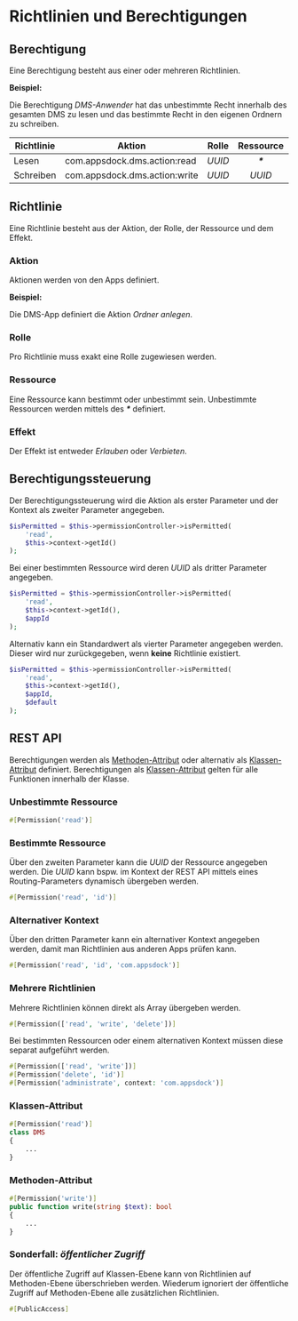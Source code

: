# Richtlinien und Berechtigungen

## Berechtigung

Eine Berechtigung besteht aus einer oder mehreren Richtlinien.

**Beispiel:**

Die Berechtigung *DMS-Anwender* hat das unbestimmte Recht innerhalb des gesamten DMS zu lesen und das bestimmte Recht in den eigenen Ordnern zu schreiben.

| Richtlinie | Aktion | Rolle | Ressource | Effekt
| ---------- | ------ | :---: | :-------: | :----:
| Lesen | com.appsdock.dms.action:read | *UUID* | ***\**** | ALLOW
| Schreiben | com.appsdock.dms.action:write | *UUID* | *UUID* | ALLOW

## Richtlinie

Eine Richtlinie besteht aus der Aktion, der Rolle, der Ressource und dem Effekt.

### Aktion

Aktionen werden von den Apps definiert.

**Beispiel:**

Die DMS-App definiert die Aktion *Ordner anlegen*.

### Rolle

Pro Richtlinie muss exakt eine Rolle zugewiesen werden.

### Ressource

Eine Ressource kann bestimmt oder unbestimmt sein. Unbestimmte Ressourcen werden mittels des ***\**** definiert.

### Effekt

Der Effekt ist entweder *Erlauben* oder *Verbieten*.

## Berechtigungssteuerung

Der Berechtigungssteuerung wird die Aktion als erster Parameter und der Kontext als zweiter Parameter angegeben.

~~~php
$isPermitted = $this->permissionController->isPermitted(
    'read',
    $this->context->getId()
);
~~~

Bei einer bestimmten Ressource wird deren *UUID* als dritter Parameter angegeben.

~~~php
$isPermitted = $this->permissionController->isPermitted(
    'read',
    $this->context->getId(),
    $appId
);
~~~

Alternativ kann ein Standardwert als vierter Parameter angegeben werden. Dieser wird nur zurückgegeben, wenn **keine** Richtlinie existiert.

~~~php
$isPermitted = $this->permissionController->isPermitted(
    'read',
    $this->context->getId(),
    $appId,
    $default
);
~~~

## REST API

Berechtigungen werden als [Methoden-Attribut](#methoden-attribut) oder alternativ als [Klassen-Attribut](#klassen-attribut) definiert. Berechtigungen als [Klassen-Attribut](#klassen-attribut) gelten für alle Funktionen innerhalb der Klasse.

### Unbestimmte Ressource

~~~php
#[Permission('read')]
~~~

### Bestimmte Ressource

Über den zweiten Parameter kann die *UUID* der Ressource angegeben werden. Die *UUID* kann bspw. im Kontext der REST API mittels eines Routing-Parameters dynamisch übergeben werden.

~~~php
#[Permission('read', 'id')]
~~~

### Alternativer Kontext

Über den dritten Parameter kann ein alternativer Kontext angegeben werden, damit man Richtlinien aus anderen Apps prüfen kann.

~~~php
#[Permission('read', 'id', 'com.appsdock')]
~~~

### Mehrere Richtlinien

Mehrere Richtlinien können direkt als Array übergeben werden.

~~~php
#[Permission(['read', 'write', 'delete'])]
~~~

Bei bestimmten Ressourcen oder einem alternativen Kontext müssen diese separat aufgeführt werden.

~~~php
#[Permission(['read', 'write'])]
#[Permission('delete', 'id')]
#[Permission('administrate', context: 'com.appsdock')]
~~~

### Klassen-Attribut

~~~php
#[Permission('read')]
class DMS
{
	...
}
~~~

### Methoden-Attribut

~~~php
#[Permission('write')]
public function write(string $text): bool
{
	...
}
~~~

### Sonderfall: *öffentlicher Zugriff*

Der öffentliche Zugriff auf Klassen-Ebene kann von Richtlinien auf Methoden-Ebene überschrieben werden. Wiederum ignoriert der öffentliche Zugriff auf Methoden-Ebene alle zusätzlichen Richtlinien.

~~~php
#[PublicAccess]
~~~
